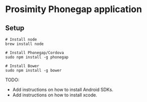 # Prosimity Phonegap application

Setup
-----
```
# Install node
brew install node

# Install Phonegap/Cordova
sudo npm install -g phonegap

# Install Bower
sudo npm install -g bower
```

TODO:
- Add instructions on how to install Android SDKs.
- Add instructions on how to install xcode.
